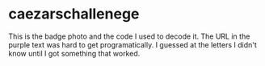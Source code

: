 # caezarschallenege

This is the badge photo and the code I used to decode it. The URL in the purple text was hard to get programatically.
I guessed at the letters I didn't know until I got something that worked.

